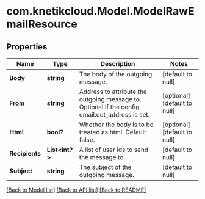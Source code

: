 # com.knetikcloud.Model.ModelRawEmailResource
## Properties

Name | Type | Description | Notes
------------ | ------------- | ------------- | -------------
**Body** | **string** | The body of the outgoing message. | [default to null]
**From** | **string** | Address to attribute the outgoing message to. Optional if the config email.out_address is set. | [optional] [default to null]
**Html** | **bool?** | Whether the body is to be treated as html. Default false. | [optional] [default to null]
**Recipients** | **List&lt;int?&gt;** | A list of user ids to send the message to. | [default to null]
**Subject** | **string** | The subject of the outgoing message. | [default to null]

[[Back to Model list]](../README.md#documentation-for-models) [[Back to API list]](../README.md#documentation-for-api-endpoints) [[Back to README]](../README.md)

